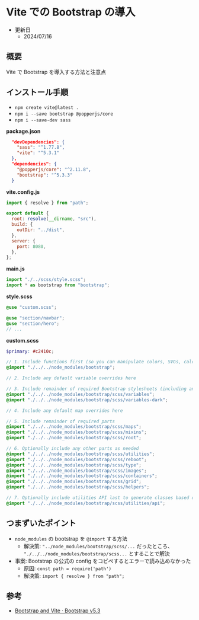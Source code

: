 # Vite での Bootstrap の導入

- 更新日
  - 2024/07/16

## 概要

Vite で Bootstrap を導入する方法と注意点

## インストール手順

- `npm create vite@latest .`
- `npm i --save bootstrap @popperjs/core`
- `npm i --save-dev sass`

**package.json**

```json
  "devDependencies": {
    "sass": "^1.77.8",
    "vite": "^5.3.1"
  },
  "dependencies": {
    "@popperjs/core": "^2.11.8",
    "bootstrap": "^5.3.3"
  }
```

**vite.config.js**

```js
import { resolve } from "path";

export default {
  root: resolve(__dirname, "src"),
  build: {
    outDir: "../dist",
  },
  server: {
    port: 8080,
  },
};
```

**main.js**

```js
import "./../scss/style.scss";
import * as bootstrap from "bootstrap";
```

**style.scss**

```scss
@use "custom.scss";

@use "section/navbar";
@use "section/hero";
// ...
```

**custom.scss**

```scss
$primary: #c2410c;

// 1. Include functions first (so you can manipulate colors, SVGs, calc, etc)
@import "./../../node_modules/bootstrap";

// 2. Include any default variable overrides here

// 3. Include remainder of required Bootstrap stylesheets (including any separate color mode stylesheets)
@import "./../../node_modules/bootstrap/scss/variables";
@import "./../../node_modules/bootstrap/scss/variables-dark";

// 4. Include any default map overrides here

// 5. Include remainder of required parts
@import "./../../node_modules/bootstrap/scss/maps";
@import "./../../node_modules/bootstrap/scss/mixins";
@import "./../../node_modules/bootstrap/scss/root";

// 6. Optionally include any other parts as needed
@import "./../../node_modules/bootstrap/scss/utilities";
@import "./../../node_modules/bootstrap/scss/reboot";
@import "./../../node_modules/bootstrap/scss/type";
@import "./../../node_modules/bootstrap/scss/images";
@import "./../../node_modules/bootstrap/scss/containers";
@import "./../../node_modules/bootstrap/scss/grid";
@import "./../../node_modules/bootstrap/scss/helpers";

// 7. Optionally include utilities API last to generate classes based on the Sass map in `_utilities.scss`
@import "./../../node_modules/bootstrap/scss/utilities/api";
```

## つまずいたポイント

- `node_modules` の bootstrap を `@import` する方法
  - 解決策: `"../node_modules/bootstrap/scss/...` だったところ、` "./../../node_modules/bootstrap/scss...` とすることで解決
- 事案: Bootstrap の公式の config をコピペするとエラーで読み込めなかった
  - 原因: `const path = require('path')`
  - 解決策: `import { resolve } from "path";`

## 参考

- [Bootstrap and Vite · Bootstrap v5.3](https://getbootstrap.jp/docs/5.3/getting-started/vite/)
